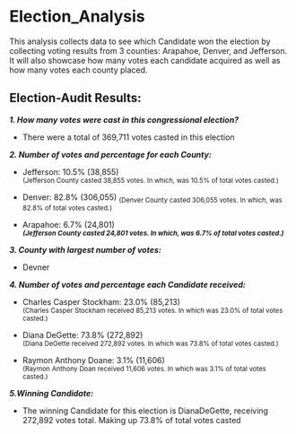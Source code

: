 # Election_Analysis
This analysis collects data to see which Candidate won the election by collecting voting results from 3 counties: Arapahoe, Denver, and Jefferson. It will also showcase how many votes each candidate acquired as well as how many votes each county placed. 
## Election-Audit Results:
***1. How many votes were cast in this congressional election?***
- There were a total of 369,711 votes casted in this election

***2. Number of votes and percentage for each County:***
  - Jefferson: 10.5% (38,855)  
   <sub>(Jefferson County casted 38,855 votes. In which, was 10.5% of total votes casted.)</sub>

  - Denver: 82.8% (306,055) 
   <sub>(Denver County casted 306,055 votes. In which, was 82.8% of total votes casted.)</sub>

  - Arapahoe: 6.7% (24,801)  
   ***<sub>(Jefferson County casted 24,801 votes. In which, was 6.7% of total votes casted.)</sub>***

***3. County with largest number of votes:***
  - Devner

***4. Number of votes and percentage each Candidate received:***
  - Charles Casper Stockham: 23.0% (85,213)  
  <sub>(Charles Casper Stockham received 85,213 votes. In which was 23.0% of total votes casted.)</sub>

  - Diana DeGette: 73.8% (272,892)  
  <sub>(Diana DeGette received 272,892 votes. In which was 73.8% of total votes casted.)</sub>
 
 - Raymon Anthony Doane: 3.1% (11,606)  
  <sub>(Raymon Anthony Doan received 11,606 votes. In which was 3.1% of total votes casted.)</sub>

***5.Winning Candidate:***
  - The winning Candidate for this election is DianaDeGette, receiving 272,892 votes total. Making up 73.8% of total votes casted
